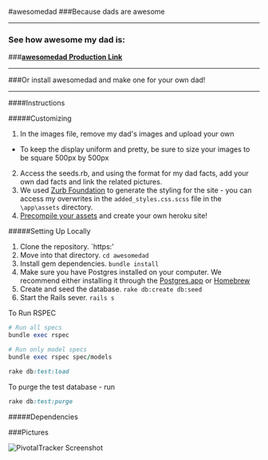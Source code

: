 #awesomedad
###Because dads are awesome
<hr>

### See how awesome my dad is:
###[**awesomedad Production Link**](http://fourth-meal-group7.herokuapp.com)

<hr>
###Or install awesomedad and make one for your own dad!
<hr>
####Instructions

#####Customizing

1. In the images file, remove my dad's images and upload your own
  - To keep the display uniform and pretty, be sure to size your images to be square 500px by 500px
2. Access the seeds.rb, and using the format for my dad facts, add your own dad facts and link the related pictures.
3. We used [Zurb Foundation](http://foundation.zurb.com/develop/download.html) to generate the styling for the site - you can access my overwrites in the `added_styles.css.scss` file in the `\app\assets` directory.
4. [Precompile your assets](https://devcenter.heroku.com/articles/rails-asset-pipeline) and create 
your own heroku site! 

#####Setting Up Locally

1. Clone the repository.
  `https:'
2. Move into that directory.
  `cd awesomedad`
3. Install gem dependencies.
  `bundle install`
4. Make sure you have Postgres installed on your computer.
   We recommend either installing it through the [Postgres.app](http://postgresapp.com/) or [Homebrew](http://russbrooks.com/2010/11/25/install-postgresql-9-on-os-x)
5. Create and seed the database.
   `rake db:create db:seed`
6. Start the Rails sever.
   `rails s`


To Run RSPEC
```ruby
# Run all specs
bundle exec rspec

# Run only model specs
bundle exec rspec spec/models
```


```ruby
rake db:test:load
```

To purge the test database - run

```ruby
rake db:test:purge
```

#####Dependencies


###Pictures

![PivotalTracker Screenshot](/demo/story.png)
